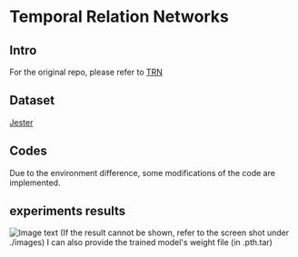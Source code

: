 # Temporal Relation Networks

## Intro
For the original repo, please refer to [TRN](https://github.com/zhoubolei/TRN-pytorch)

## Dataset
[Jester](https://20bn.com/datasets/something-something)

## Codes
Due to the environment difference, some modifications of the code are implemented.

## experiments results
![Image text](https://github.com/michaeltqi/assistive-mouse/tree/master/gesture_learning/Spring%202020/TRN_src/images/test.png)
(If the result cannot be shown, refer to the screen shot under ./images)
I can also provide the trained model's weight file (in .pth.tar)
